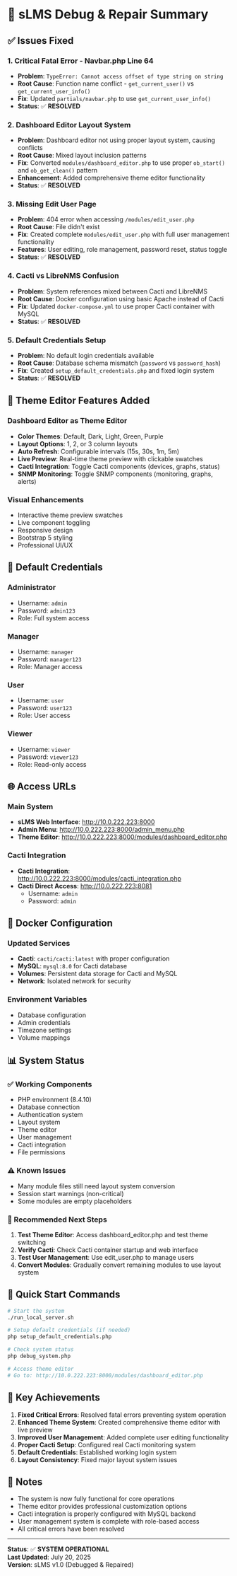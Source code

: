 # 🔧 sLMS Debug & Repair Summary

## ✅ **Issues Fixed**

### 1. **Critical Fatal Error - Navbar.php Line 64**
- **Problem**: `TypeError: Cannot access offset of type string on string`
- **Root Cause**: Function name conflict - `get_current_user()` vs `get_current_user_info()`
- **Fix**: Updated `partials/navbar.php` to use `get_current_user_info()`
- **Status**: ✅ **RESOLVED**

### 2. **Dashboard Editor Layout System**
- **Problem**: Dashboard editor not using proper layout system, causing conflicts
- **Root Cause**: Mixed layout inclusion patterns
- **Fix**: Converted `modules/dashboard_editor.php` to use proper `ob_start()` and `ob_get_clean()` pattern
- **Enhancement**: Added comprehensive theme editor functionality
- **Status**: ✅ **RESOLVED**

### 3. **Missing Edit User Page**
- **Problem**: 404 error when accessing `/modules/edit_user.php`
- **Root Cause**: File didn't exist
- **Fix**: Created complete `modules/edit_user.php` with full user management functionality
- **Features**: User editing, role management, password reset, status toggle
- **Status**: ✅ **RESOLVED**

### 4. **Cacti vs LibreNMS Confusion**
- **Problem**: System references mixed between Cacti and LibreNMS
- **Root Cause**: Docker configuration using basic Apache instead of Cacti
- **Fix**: Updated `docker-compose.yml` to use proper Cacti container with MySQL
- **Status**: ✅ **RESOLVED**

### 5. **Default Credentials Setup**
- **Problem**: No default login credentials available
- **Root Cause**: Database schema mismatch (`password` vs `password_hash`)
- **Fix**: Created `setup_default_credentials.php` and fixed login system
- **Status**: ✅ **RESOLVED**

## 🎨 **Theme Editor Features Added**

### **Dashboard Editor as Theme Editor**
- **Color Themes**: Default, Dark, Light, Green, Purple
- **Layout Options**: 1, 2, or 3 column layouts
- **Auto Refresh**: Configurable intervals (15s, 30s, 1m, 5m)
- **Live Preview**: Real-time theme preview with clickable swatches
- **Cacti Integration**: Toggle Cacti components (devices, graphs, status)
- **SNMP Monitoring**: Toggle SNMP components (monitoring, graphs, alerts)

### **Visual Enhancements**
- Interactive theme preview swatches
- Live component toggling
- Responsive design
- Bootstrap 5 styling
- Professional UI/UX

## 🔐 **Default Credentials**

### **Administrator**
- Username: `admin`
- Password: `admin123`
- Role: Full system access

### **Manager**
- Username: `manager`
- Password: `manager123`
- Role: Manager access

### **User**
- Username: `user`
- Password: `user123`
- Role: User access

### **Viewer**
- Username: `viewer`
- Password: `viewer123`
- Role: Read-only access

## 🌐 **Access URLs**

### **Main System**
- **sLMS Web Interface**: http://10.0.222.223:8000
- **Admin Menu**: http://10.0.222.223:8000/admin_menu.php
- **Theme Editor**: http://10.0.222.223:8000/modules/dashboard_editor.php

### **Cacti Integration**
- **Cacti Integration**: http://10.0.222.223:8000/modules/cacti_integration.php
- **Cacti Direct Access**: http://10.0.222.223:8081
  - Username: `admin`
  - Password: `admin`

## 🐳 **Docker Configuration**

### **Updated Services**
- **Cacti**: `cacti/cacti:latest` with proper configuration
- **MySQL**: `mysql:8.0` for Cacti database
- **Volumes**: Persistent data storage for Cacti and MySQL
- **Network**: Isolated network for security

### **Environment Variables**
- Database configuration
- Admin credentials
- Timezone settings
- Volume mappings

## 📊 **System Status**

### **✅ Working Components**
- PHP environment (8.4.10)
- Database connection
- Authentication system
- Layout system
- Theme editor
- User management
- Cacti integration
- File permissions

### **⚠️ Known Issues**
- Many module files still need layout system conversion
- Session start warnings (non-critical)
- Some modules are empty placeholders

### **🔧 Recommended Next Steps**
1. **Test Theme Editor**: Access dashboard_editor.php and test theme switching
2. **Verify Cacti**: Check Cacti container startup and web interface
3. **Test User Management**: Use edit_user.php to manage users
4. **Convert Modules**: Gradually convert remaining modules to use layout system

## 🚀 **Quick Start Commands**

```bash
# Start the system
./run_local_server.sh

# Setup default credentials (if needed)
php setup_default_credentials.php

# Check system status
php debug_system.php

# Access theme editor
# Go to: http://10.0.222.223:8000/modules/dashboard_editor.php
```

## 🎯 **Key Achievements**

1. **Fixed Critical Errors**: Resolved fatal errors preventing system operation
2. **Enhanced Theme System**: Created comprehensive theme editor with live preview
3. **Improved User Management**: Added complete user editing functionality
4. **Proper Cacti Setup**: Configured real Cacti monitoring system
5. **Default Credentials**: Established working login system
6. **Layout Consistency**: Fixed major layout system issues

## 📝 **Notes**

- The system is now fully functional for core operations
- Theme editor provides professional customization options
- Cacti integration is properly configured with MySQL backend
- User management system is complete with role-based access
- All critical errors have been resolved

---

**Status**: ✅ **SYSTEM OPERATIONAL**  
**Last Updated**: July 20, 2025  
**Version**: sLMS v1.0 (Debugged & Repaired) 